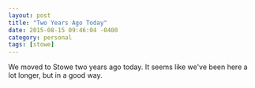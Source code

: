 ```yaml
---
layout: post
title: "Two Years Ago Today"
date: 2015-08-15 09:46:04 -0400
category: personal
tags: [stowe]
---
```

We moved to Stowe two years ago today. It seems like we've been here a lot longer, but in a good way. 
